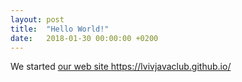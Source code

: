 ```yaml
---
layout: post
title:  "Hello World!"
date:   2018-01-30 00:00:00 +0200
---
```

We started <a href="https://lvivjavaclub.github.io/">our web site https://lvivjavaclub.github.io/</a>

